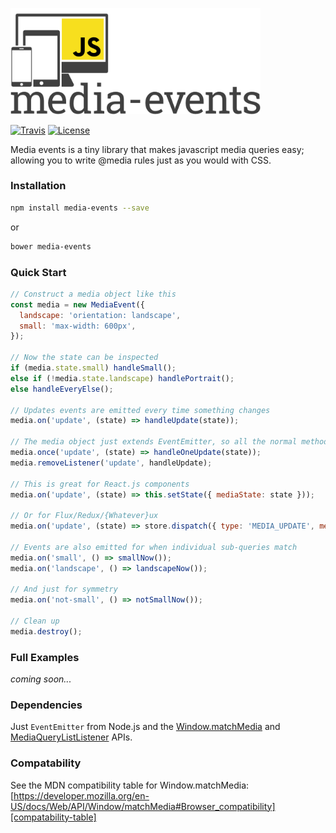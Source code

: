 [logo-image]: https://raw.githubusercontent.com/benjaminjt/media-events/master/logo/media-events-logo.png
[travis-image]: https://img.shields.io/travis/benjaminjt/media-events.svg?style=flat-square
[travis-url]: https://travis-ci.org/benjaminjt/media-events
[license-image]: http://img.shields.io/badge/license-MIT-blue.svg?style=flat-square
[license-url]: LICENSE

[matchMedia-url]: https://developer.mozilla.org/en-US/docs/Web/API/Window/matchMedia
[MediaList-url]: https://developer.mozilla.org/en-US/docs/Web/API/MediaQueryListListener
[compatability-table]: https://developer.mozilla.org/en-US/docs/Web/API/Window/matchMedia#Browser_compatibility

<img
  alt="Media Events Logo"
  src="https://raw.githubusercontent.com/benjaminjt/media-events/master/logo/media-events-logo.png"
  width="400px"
/>

[![Travis][travis-image]][travis-url]
[![License][license-image]][license-url]

Media events is a tiny library that makes javascript media queries easy; allowing you to write
@media rules just as you would with CSS.

### Installation

```bash
npm install media-events --save
```

or

```bash
bower media-events
```

### Quick Start

```js
// Construct a media object like this
const media = new MediaEvent({
  landscape: 'orientation: landscape',
  small: 'max-width: 600px',
});

// Now the state can be inspected
if (media.state.small) handleSmall();
else if (!media.state.landscape) handlePortrait();
else handleEveryElse();

// Updates events are emitted every time something changes
media.on('update', (state) => handleUpdate(state));

// The media object just extends EventEmitter, so all the normal methods work
media.once('update', (state) => handleOneUpdate(state));
media.removeListener('update', handleUpdate);

// This is great for React.js components
media.on('update', (state) => this.setState({ mediaState: state }));

// Or for Flux/Redux/{Whatever}ux
media.on('update', (state) => store.dispatch({ type: 'MEDIA_UPDATE', mediaState: state }));

// Events are also emitted for when individual sub-queries match
media.on('small', () => smallNow());
media.on('landscape', () => landscapeNow());

// And just for symmetry
media.on('not-small', () => notSmallNow());

// Clean up
media.destroy();
```

### Full Examples

_coming soon..._

### Dependencies

Just `EventEmitter` from Node.js and the [Window.matchMedia][matchMedia-url] and
[MediaQueryListListener][MediaList-url] APIs.

### Compatability

See the MDN compatibility table for Window.matchMedia:
[https://developer.mozilla.org/en-US/docs/Web/API/Window/matchMedia#Browser_compatibility][compatability-table]
